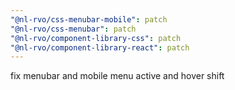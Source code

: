 ```yaml
---
"@nl-rvo/css-menubar-mobile": patch
"@nl-rvo/css-menubar": patch
"@nl-rvo/component-library-css": patch
"@nl-rvo/component-library-react": patch
---
```


fix menubar and mobile menu active and hover shift
